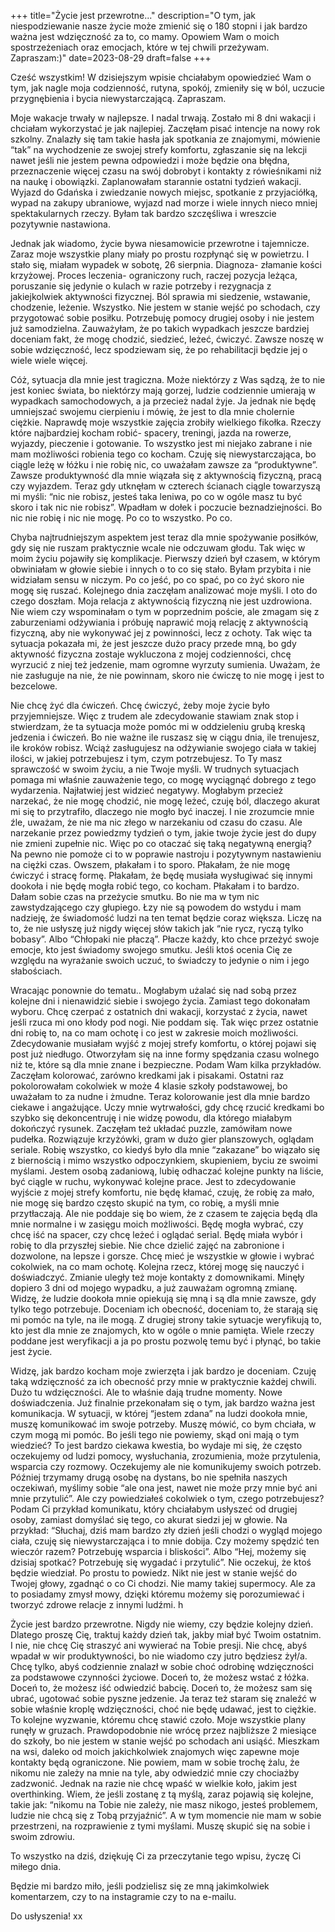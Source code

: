+++
title="Życie jest przewrotne..."
description="O tym, jak niespodziewanie nasze życie może zmienić się o 180 stopni i jak bardzo ważna jest wdzięczność za to, co mamy. Opowiem Wam o moich spostrzeżeniach oraz emocjach, które w tej chwili przeżywam. Zapraszam:)"
date=2023-08-29
draft=false
+++


Cześć wszystkim! 
W dzisiejszym wpisie chciałabym opowiedzieć Wam o tym, jak nagle moja codzienność, rutyna, spokój, zmieniły się w ból, uczucie przygnębienia i bycia niewystarczającą. Zapraszam.

Moje wakacje trwały w najlepsze. I nadal trwają. Zostało mi 8 dni wakacji i chciałam wykorzystać je jak najlepiej. Zaczęłam pisać intencje na nowy rok szkolny. Znalazły się tam takie hasła jak spotkania ze znajomymi, mówienie “tak” na wychodzenie ze swojej strefy komfortu, zgłaszanie się na lekcji nawet jeśli nie jestem pewna odpowiedzi i może będzie ona błędna, przeznaczenie więcej czasu na swój dobrobyt i kontakty z rówieśnikami niż na naukę i obowiązki. Zaplanowałam starannie ostatni tydzień wakacji. Wyjazd do Gdańska i zwiedzanie nowych miejsc, spotkanie z przyjaciółką, wypad na zakupy ubraniowe, wyjazd nad morze i wiele innych nieco mniej spektakularnych rzeczy. Byłam tak bardzo szczęśliwa i wreszcie pozytywnie nastawiona. 

Jednak jak wiadomo, życie bywa niesamowicie przewrotne i tajemnicze. Zaraz moje wszystkie plany miały po prostu rozpłynąć się w powietrzu. 
I stało się, miałam wypadek w sobotę, 26 sierpnia. Diagnoza- złamanie kości krzyżowej. Proces leczenia- ograniczony ruch, raczej pozycja leżąca, poruszanie się jedynie o kulach w razie potrzeby i rezygnacja z jakiejkolwiek aktywności fizycznej. Ból sprawia mi siedzenie, wstawanie,  chodzenie, leżenie. Wszystko. Nie jestem w stanie wejść po schodach, czy przygotować sobie posiłku. Potrzebuję pomocy drugiej osoby i nie jestem już samodzielna. 
Zauważyłam, że po takich wypadkach jeszcze bardziej doceniam fakt, że mogę chodzić, siedzieć, leżeć, ćwiczyć. Zawsze noszę w sobie wdzięczność, lecz spodziewam się, że po rehabilitacji będzie jej o wiele wiele więcej. 


Cóż, sytuacja dla mnie jest tragiczna. Może niektórzy z Was sądzą, że to nie jest koniec świata, bo niektórzy mają gorzej, ludzie codziennie umierają w wypadkach samochodowych, a ja przecież nadal żyje. Ja jednak nie będę umniejszać swojemu cierpieniu i mówię, że jest to dla mnie cholernie ciężkie. 
Naprawdę moje wszystkie zajęcia zrobiły wielkiego fikołka. Rzeczy które najbardziej kocham robić- spacery, treningi, jazda na rowerze, wyjazdy, pieczenie i gotowanie. To wszystko jest mi niejako zabrane i nie mam możliwości robienia tego co kocham. 
Czuję się niewystarczająca, bo ciągle leżę w łóżku i nie robię nic, co uważałam zawsze za “produktywne”. Zawsze produktywność dla mnie wiązała się z aktywnością fizyczną, pracą czy wyjazdem. Teraz gdy utknęłam w czterech ścianach ciągle towarzyszą mi myśli: “nic nie robisz, jesteś taka leniwa, po co w ogóle masz tu być skoro i tak nic nie robisz”. 
Wpadłam w dołek i poczucie beznadziejności. Bo nic nie robię i nic nie mogę. Po co to wszystko. Po co. 


Chyba najtrudniejszym aspektem jest teraz dla mnie spożywanie posiłków, gdy się nie ruszam praktycznie wcale nie odczuwam głodu. Tak więc w moim życiu pojawiły się komplikacje. 
Pierwszy dzień był czasem, w którym obwiniałam w głowie siebie i innych o to co się stało. Byłam przybita i nie widziałam sensu w niczym. Po co jeść, po co spać, po co żyć skoro nie mogę się ruszać. 
Kolejnego dnia zaczęłam analizować moje myśli. I oto do czego doszłam. 
Moja relacja z aktywnością fizyczną nie jest uzdrowiona. Nie wiem czy wspominałam o tym w poprzednim poście, ale zmagam się z zaburzeniami odżywiania i próbuję naprawić moją relację z aktywnością fizyczną, aby nie wykonywać jej z powinności, lecz z ochoty. Tak więc ta sytuacja pokazała mi, że jest jeszcze dużo pracy przede mną, bo gdy aktywność fizyczna zostaje wykluczona z mojej codzienności, chcę wyrzucić z niej też jedzenie, mam ogromne wyrzuty sumienia. Uważam, że nie zasługuje na nie, że nie powinnam, skoro nie ćwiczę to nie mogę i jest to bezcelowe. 


Nie chcę żyć dla ćwiczeń. Chcę ćwiczyć, żeby moje życie było przyjemniejsze. Więc z trudem ale zdecydowanie stawiam znak stop i stwierdzam, że ta sytuacja może pomóc mi w oddzieleniu grubą kreską jedzenia i ćwiczeń. Bo nie ważne ile ruszasz się w ciągu dnia, ile trenujesz, ile kroków robisz. Wciąż zasługujesz na odżywianie swojego ciała w takiej ilości, w jakiej potrzebujesz i tym, czym potrzebujesz. To Ty masz sprawczość w swoim życiu, a nie Twoje myśli. 
W trudnych sytuacjach pomaga mi właśnie zauważenie tego, co mogę wyciągnąć dobrego z tego wydarzenia. Najłatwiej jest widzieć negatywy. Mogłabym przecież narzekać, że nie mogę chodzić, nie mogę leżeć, czuję ból, dlaczego akurat mi się to przytrafiło, dlaczego nie mogło być inaczej. I nie zrozumcie mnie źle, uważam, że nie ma nic złego w narzekaniu od czasu do czasu. Ale narzekanie przez powiedzmy tydzień o tym, jakie twoje życie jest do dupy nie zmieni zupełnie nic. Więc po co otaczać się taką negatywną energią? Na pewno nie pomoże ci to w poprawie nastroju i pozytywnym nastawieniu na ciężki czas. 
Owszem, płakałam i to sporo. Płakałam, że nie mogę ćwiczyć i stracę formę. Płakałam, że będę musiała wysługiwać się innymi dookoła i nie będę mogła robić tego, co kocham. Płakałam i to bardzo. Dałam sobie czas na przeżycie smutku. Bo nie ma w tym nic zawstydzającego czy głupiego. Łzy nie są powodem do wstydu i mam nadzieję, że świadomość ludzi na ten temat będzie coraz większa. Liczę na to, że nie usłyszę już nigdy więcej słów takich jak “nie rycz, ryczą tylko bobasy”. Albo “Chłopaki nie płaczą”. Płacze każdy, kto chce przeżyć swoje emocje, kto jest świadomy swojego smutku. Jeśli ktoś ocenia Cię ze względu na wyrażanie swoich uczuć, to świadczy to jedynie o nim i jego słabościach. 


Wracając ponownie do tematu.. Mogłabym użalać się nad sobą przez kolejne dni i nienawidzić siebie i swojego życia. Zamiast tego dokonałam wyboru. Chcę czerpać z ostatnich dni wakacji, korzystać z życia, nawet jeśli rzuca mi ono kłody pod nogi. Nie poddam się. Tak więc przez ostatnie dni robię to, na co mam ochotę i co jest w zakresie moich możliwości. Zdecydowanie musiałam wyjść z mojej strefy komfortu, o której pojawi się post już niedługo. Otworzyłam się na inne formy spędzania czasu wolnego niż te, które są dla mnie znane i bezpieczne. Podam Wam kilka przykładów. Zaczęłam kolorować, zarówno kredkami jak i pisakami. Ostatni raz pokolorowałam cokolwiek w może 4 klasie szkoły podstawowej, bo uważałam to za nudne i żmudne. Teraz kolorowanie jest dla mnie bardzo ciekawe i angażujące. Uczy mnie wytrwałości, gdy chcę rzucić kredkami bo szybko się dekoncentruję i nie widzę powodu, dla którego miałabym dokończyć rysunek. Zaczęłam też układać puzzle, zamówiłam nowe pudełka. Rozwiązuje krzyżówki, gram w dużo gier planszowych, oglądam seriale. Robię wszystko, co kiedyś było dla mnie “zakazane” bo wiązało się z biernością i mimo wszystko odpoczynkiem, skupieniem, byciu ze swoimi myślami. Jestem osobą zadaniową, lubię odhaczać kolejne punkty na liście, być ciągle w ruchu, wykonywać kolejne prace. Jest to zdecydowanie wyjście z mojej strefy komfortu, nie będę kłamać, czuję, że robię za mało, nie mogę się bardzo często skupić na tym, co robię, a myśli mnie przytłaczają. Ale nie poddaje się bo wiem, że z czasem te zajęcia będą dla mnie normalne i w zasięgu moich możliwości. Będę mogła wybrać, czy chcę iść na spacer, czy chcę leżeć i oglądać serial. Będę miała wybór i robię to dla przyszłej siebie. 
Nie chce dzielić zajęć na zabronione i dozwolone, na lepsze i gorsze. Chcę mieć je wszystkie w głowie i wybrać cokolwiek, na co mam ochotę. Kolejna rzecz, której mogę się nauczyć i doświadczyć. 
Zmianie uległy też moje kontakty z domownikami. Minęły dopiero 3 dni od mojego wypadku, a już zauważam ogromną zmianę. Widzę, że ludzie dookoła mnie opiekują się mną i są dla mnie zawsze, gdy tylko tego potrzebuje. Doceniam ich obecność, doceniam to, że starają się mi pomóc na tyle, na ile mogą. 
Z drugiej strony takie sytuacje weryfikują to, kto jest dla mnie ze znajomych, kto w ogóle o mnie pamięta. 
Wiele rzeczy poddane jest weryfikacji a ja po prostu pozwolę temu być i płynąć, bo takie jest życie. 


Widzę, jak bardzo kocham moje zwierzęta i jak bardzo je doceniam. Czuję taką wdzięczność za ich obecność przy mnie w praktycznie każdej chwili. Dużo tu wdzięczności. Ale to właśnie dają trudne momenty. Nowe doświadczenia. 
Już finalnie przekonałam się o tym, jak bardzo ważna jest komunikacja. W sytuacji, w której “jestem zdana” na ludzi dookoła mnie, muszę komunikować im swoje potrzeby. Muszę mówić, co bym chciała, w czym mogą mi pomóc. Bo jeśli tego nie powiemy, skąd oni mają o tym wiedzieć? To jest bardzo ciekawa kwestia, bo wydaje mi się, że często oczekujemy od ludzi pomocy, wysłuchania, zrozumienia, może przytulenia, wsparcia czy rozmowy. Oczekujemy ale nie komunikujemy swoich potrzeb. Później trzymamy drugą osobę na dystans, bo nie spełniła naszych oczekiwań, myślimy sobie “ale ona jest, nawet nie może przy mnie być ani mnie przytulić”. Ale czy powiedziałeś cokolwiek o tym, czego potrzebujesz? Podam Ci przykład komunikatu, który chciałabym usłyszeć od drugiej osoby, zamiast domyślać się tego, co akurat siedzi jej w głowie. Na przykład: “Słuchaj, dziś mam bardzo zły dzień jeśli chodzi o wygląd mojego ciała, czuję się niewystarczająca i to mnie dobija. Czy możemy spędzić ten wieczór razem? Potrzebuję wsparcia i bliskości”. Albo “Hej, możemy się dzisiaj spotkać? Potrzebuję się wygadać i przytulić”. Nie oczekuj, że ktoś będzie wiedział. Po prostu to powiedz. Nikt nie jest w stanie wejść do Twojej głowy, zgadnąć o co Ci chodzi. Nie mamy takiej supermocy. Ale za to posiadamy zmysł mowy, dzięki któremu możemy się porozumiewać i tworzyć zdrowe relacje z innymi ludźmi. h


Życie jest bardzo przewrotne. Nigdy nie wiemy, czy będzie kolejny dzień. Dlatego proszę Cię, traktuj każdy dzień tak, jakby miał być Twoim ostatnim. I nie, nie chcę Cię straszyć ani wywierać na Tobie presji. Nie chcę, abyś wpadał w wir produktywności, bo nie wiadomo czy jutro będziesz żył/a. Chcę tylko, abyś codziennie znalazł w sobie choć odrobinę wdzięczności za podstawowe czynności życiowe. Doceń to, że możesz wstać z łóżka. Doceń to, że możesz iść odwiedzić babcię. Doceń to, że możesz sam się ubrać, ugotować sobie pyszne jedzenie. 
Ja teraz też staram się znaleźć w sobie właśnie kroplę wdzięczności, choć nie będę udawać, jest to ciężkie. To kolejne wyzwanie, któremu chcę stawić czoło. 
Moje wszystkie plany runęły w gruzach. Prawdopodobnie nie wrócę przez najbliższe 2 miesiące do szkoły, bo nie jestem w stanie wejść po schodach ani usiąść. Mieszkam na wsi, daleko od moich jakichkolwiek znajomych więc zapewne moje kontakty będą ograniczone. Nie powiem, mam w sobie trochę żalu, że nikomu nie zależy na mnie na tyle, aby odwiedzić mnie czy chociażby zadzwonić. Jednak na razie nie chcę wpaść w wielkie koło, jakim jest overthinking. Wiem, że jeśli zostanę z tą myślą, zaraz pojawią się kolejne, takie jak: “nikomu na Tobie nie zależy, nie masz nikogo, jesteś problemem, ludzie nie chcą się z Tobą przyjaźnić”. A w tym momencie nie mam w sobie przestrzeni, na rozprawienie z tymi myślami. Muszę skupić się na sobie i swoim zdrowiu. 


To wszystko na dziś, dziękuję Ci za przeczytanie tego wpisu, życzę Ci miłego dnia. 

Będzie mi bardzo miło, jeśli podzielisz się ze mną jakimkolwiek komentarzem, czy to na instagramie czy to na e-mailu.

Do usłyszenia! 
xx
